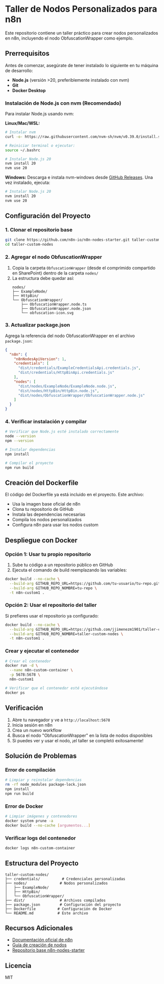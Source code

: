 # Taller de Nodos Personalizados para n8n

Este repositorio contiene un taller práctico para crear nodos personalizados en n8n, incluyendo el nodo ObfuscationWrapper como ejemplo.

## Prerrequisitos

Antes de comenzar, asegúrate de tener instalado lo siguiente en tu máquina de desarrollo:

- **Node.js** (versión >20, preferiblemente instalado con nvm)
- **Git**
- **Docker Desktop**

### Instalación de Node.js con nvm (Recomendado)

Para instalar Node.js usando nvm:

**Linux/Mac/WSL:**
```bash
# Instalar nvm
curl -o- https://raw.githubusercontent.com/nvm-sh/nvm/v0.39.0/install.sh | bash

# Reiniciar terminal o ejecutar:
source ~/.bashrc

# Instalar Node.js 20
nvm install 20
nvm use 20
```

**Windows:**
Descarga e instala nvm-windows desde [GitHub Releases](https://github.com/coreybutler/nvm-windows/releases). Una vez instalado, ejecuta:

```bash
# Instalar Node.js 20
nvm install 20
nvm use 20
```

## Configuración del Proyecto

### 1. Clonar el repositorio base

```bash
git clone https://github.com/n8n-io/n8n-nodes-starter.git taller-custom-nodes
cd taller-custom-nodes
```

### 2. Agregar el nodo ObfuscationWrapper

1. Copia la carpeta `ObfuscationWrapper` (desde el comprimido compartido en SharePoint) dentro de la carpeta `nodes/`
2. La estructura debe quedar así:
   ```
   nodes/
   ├── ExampleNode/
   ├── HttpBin/
   └── ObfuscationWrapper/
       ├── ObfuscationWrapper.node.ts
       ├── ObfuscationWrapper.node.json
       └── obfuscation-icon.svg
   ```

### 3. Actualizar package.json

Agrega la referencia del nodo ObfuscationWrapper en el archivo `package.json`:

```json
{
  "n8n": {
    "n8nNodesApiVersion": 1,
    "credentials": [
      "dist/credentials/ExampleCredentialsApi.credentials.js",
      "dist/credentials/HttpBinApi.credentials.js"
    ],
    "nodes": [
      "dist/nodes/ExampleNode/ExampleNode.node.js",
      "dist/nodes/HttpBin/HttpBin.node.js",
      "dist/nodes/ObfuscationWrapper/ObfuscationWrapper.node.js"
    ]
  }
}
```

### 4. Verificar instalación y compilar

```bash
# Verificar que Node.js esté instalado correctamente
node --version
npm --version

# Instalar dependencias
npm install

# Compilar el proyecto
npm run build
```

## Creación del Dockerfile

El código del Dockerfile ya está incluido en el proyecto. Este archivo:

- Usa la imagen base oficial de n8n
- Clona tu repositorio de GitHub
- Instala las dependencias necesarias
- Compila los nodos personalizados
- Configura n8n para usar los nodos custom

## Despliegue con Docker

### Opción 1: Usar tu propio repositorio

1. Sube tu código a un repositorio público en GitHub
2. Ejecuta el comando de build reemplazando las variables:

```bash
docker build --no-cache \
  --build-arg GITHUB_REPO_URL=https://github.com/tu-usuario/tu-repo.git \
  --build-arg GITHUB_REPO_NOMBRE=tu-repo \
  -t n8n-custom1 .
```

### Opción 2: Usar el repositorio del taller

Si prefieres usar el repositorio ya configurado:

```bash
docker build --no-cache \
  --build-arg GITHUB_REPO_URL=https://github.com/jjimenezm1901/taller-custom-nodes.git \
  --build-arg GITHUB_REPO_NOMBRE=taller-custom-nodes \
  -t n8n-custom1 .
```

### Crear y ejecutar el contenedor

```bash
# Crear el contenedor
docker run -d \
  --name n8n-custom-container \
  -p 5678:5678 \
  n8n-custom1

# Verificar que el contenedor esté ejecutándose
docker ps
```

## Verificación

1. Abre tu navegador y ve a `http://localhost:5678`
2. Inicia sesión en n8n
3. Crea un nuevo workflow
4. Busca el nodo "ObfuscationWrapper" en la lista de nodos disponibles
5. Si puedes ver y usar el nodo, ¡el taller se completó exitosamente!

## Solución de Problemas

### Error de compilación
```bash
# Limpiar y reinstalar dependencias
rm -rf node_modules package-lock.json
npm install
npm run build
```

### Error de Docker
```bash
# Limpiar imágenes y contenedores
docker system prune -a
docker build --no-cache [argumentos...]
```

### Verificar logs del contenedor
```bash
docker logs n8n-custom-container
```

## Estructura del Proyecto

```
taller-custom-nodes/
├── credentials/          # Credenciales personalizadas
├── nodes/               # Nodos personalizados
│   ├── ExampleNode/
│   ├── HttpBin/
│   └── ObfuscationWrapper/
├── dist/                # Archivos compilados
├── package.json         # Configuración del proyecto
├── Dockerfile          # Configuración de Docker
└── README.md           # Este archivo
```

## Recursos Adicionales

- [Documentación oficial de n8n](https://docs.n8n.io/)
- [Guía de creación de nodos](https://docs.n8n.io/integrations/creating-nodes/)
- [Repositorio base n8n-nodes-starter](https://github.com/n8n-io/n8n-nodes-starter)

## Licencia

MIT
